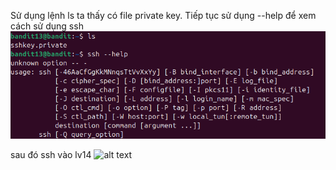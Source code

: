 Sử dụng lệnh ls ta thấy có  file private key. Tiếp tục sử dụng --help để xem cách sử dụng ssh
![alt text](image/14.1.png)

sau đó ssh vào lv14
![alt text](image/14.2.png.png)

